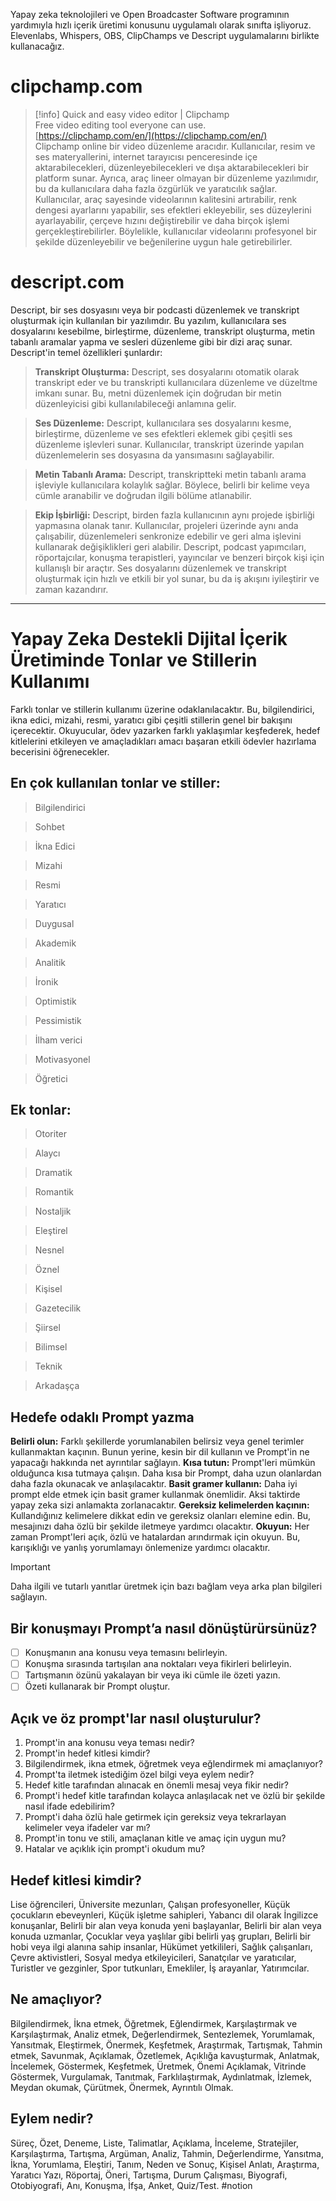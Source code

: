 Yapay zeka teknolojileri ve Open Broadcaster Software programının yardımıyla hızlı içerik üretimi konusunu uygulamalı olarak sınıfta işliyoruz. Elevenlabs, Whispers, OBS, ClipChamps ve Descript uygulamalarını birlikte kullanacağız.
# clipchamp.com

> [!info] Quick and easy video editor | Clipchamp  
> Free video editing tool everyone can use.  
> [https://clipchamp.com/en/](https://clipchamp.com/en/)  
Clipchamp online bir video düzenleme aracıdır. Kullanıcılar, resim ve ses materyallerini, internet tarayıcısı penceresinde içe aktarabilecekleri, düzenleyebilecekleri ve dışa aktarabilecekleri bir platform sunar. Ayrıca, araç lineer olmayan bir düzenleme yazılımıdır, bu da kullanıcılara daha fazla özgürlük ve yaratıcılık sağlar. Kullanıcılar, araç sayesinde videolarının kalitesini artırabilir, renk dengesi ayarlarını yapabilir, ses efektleri ekleyebilir, ses düzeylerini ayarlayabilir, çerçeve hızını değiştirebilir ve daha birçok işlemi gerçekleştirebilirler. Böylelikle, kullanıcılar videolarını profesyonel bir şekilde düzenleyebilir ve beğenilerine uygun hale getirebilirler.
# **descript.com**
Descript, bir ses dosyasını veya bir podcasti düzenlemek ve transkript oluşturmak için kullanılan bir yazılımdır. Bu yazılım, kullanıcılara ses dosyalarını kesebilme, birleştirme, düzenleme, transkript oluşturma, metin tabanlı aramalar yapma ve sesleri düzenleme gibi bir dizi araç sunar. Descript'in temel özellikleri şunlardır:

> **Transkript Oluşturma:** Descript, ses dosyalarını otomatik olarak transkript eder ve bu transkripti kullanıcılara düzenleme ve düzeltme imkanı sunar. Bu, metni düzenlemek için doğrudan bir metin düzenleyicisi gibi kullanılabileceği anlamına gelir.

> **Ses Düzenleme:** Descript, kullanıcılara ses dosyalarını kesme, birleştirme, düzenleme ve ses efektleri eklemek gibi çeşitli ses düzenleme işlevleri sunar. Kullanıcılar, transkript üzerinde yapılan düzenlemelerin ses dosyasına da yansımasını sağlayabilir.

> **Metin Tabanlı Arama:** Descript, transkriptteki metin tabanlı arama işleviyle kullanıcılara kolaylık sağlar. Böylece, belirli bir kelime veya cümle aranabilir ve doğrudan ilgili bölüme atlanabilir.

> **Ekip İşbirliği:** Descript, birden fazla kullanıcının aynı projede işbirliği yapmasına olanak tanır. Kullanıcılar, projeleri üzerinde aynı anda çalışabilir, düzenlemeleri senkronize edebilir ve geri alma işlevini kullanarak değişiklikleri geri alabilir.
Descript, podcast yapımcıları, röportajcılar, konuşma terapistleri, yayıncılar ve benzeri birçok kişi için kullanışlı bir araçtır. Ses dosyalarını düzenlemek ve transkript oluşturmak için hızlı ve etkili bir yol sunar, bu da iş akışını iyileştirir ve zaman kazandırır.
  
---
# Yapay Zeka Destekli Dijital İçerik Üretiminde Tonlar ve Stillerin Kullanımı
Farklı tonlar ve stillerin kullanımı üzerine odaklanılacaktır. Bu, bilgilendirici, ikna edici, mizahi, resmi, yaratıcı gibi çeşitli stillerin genel bir bakışını içerecektir. Okuyucular, ödev yazarken farklı yaklaşımlar keşfederek, hedef kitlelerini etkileyen ve amaçladıkları amacı başaran etkili ödevler hazırlama becerisini öğrenecekler.
## **En çok kullanılan tonlar ve stiller:**

> Bilgilendirici

> Sohbet

> İkna Edici

> Mizahi

> Resmi

> Yaratıcı

> Duygusal

> Akademik

> Analitik

> İronik

> Optimistik

> Pessimistik

> İlham verici

> Motivasyonel

> Öğretici
## **Ek tonlar:**

> Otoriter

> Alaycı

> Dramatik

> Romantik

> Nostaljik

> Eleştirel

> Nesnel

> Öznel

> Kişisel

> Gazetecilik

> Şiirsel

> Bilimsel

> Teknik

> Arkadaşça
## **Hedefe odaklı Prompt yazma**
**Belirli olun:** Farklı şekillerde yorumlanabilen belirsiz veya genel terimler kullanmaktan kaçının. Bunun yerine, kesin bir dil kullanın ve Prompt'in ne yapacağı hakkında net ayrıntılar sağlayın.
**Kısa tutun:** Prompt'leri mümkün olduğunca kısa tutmaya çalışın. Daha kısa bir Prompt, daha uzun olanlardan daha fazla okunacak ve anlaşılacaktır.
**Basit gramer kullanın:** Daha iyi prompt elde etmek için basit gramer kullanmak önemlidir. Aksi taktirde yapay zeka sizi anlamakta zorlanacaktır.
**Gereksiz kelimelerden kaçının:** Kullandığınız kelimelere dikkat edin ve gereksiz olanları elemine edin. Bu, mesajınızı daha özlü bir şekilde iletmeye yardımcı olacaktır.
**Okuyun:** Her zaman Prompt'leri açık, özlü ve hatalardan arındırmak için okuyun. Bu, karışıklığı ve yanlış yorumlamayı önlemenize yardımcı olacaktır.

> [!important]  
> Daha ilgili ve tutarlı yanıtlar üretmek için bazı bağlam veya arka plan bilgileri sağlayın.  
## **Bir konuşmayı Prompt’a nasıl dönüştürürsünüz?**
- [ ] Konuşmanın ana konusu veya temasını belirleyin.
- [ ] Konuşma sırasında tartışılan ana noktaları veya fikirleri belirleyin.
- [ ] Tartışmanın özünü yakalayan bir veya iki cümle ile özeti yazın.
- [ ] Özeti kullanarak bir Prompt oluştur.
## **Açık ve öz prompt'lar nasıl oluşturulur?**
1. Prompt'in ana konusu veya teması nedir?
2. Prompt'in hedef kitlesi kimdir?
3. Bilgilendirmek, ikna etmek, öğretmek veya eğlendirmek mi amaçlanıyor?
4. Prompt'ta iletmek istediğim özel bilgi veya eylem nedir?
5. Hedef kitle tarafından alınacak en önemli mesaj veya fikir nedir?
6. Prompt'i hedef kitle tarafından kolayca anlaşılacak net ve özlü bir şekilde nasıl ifade edebilirim?
7. Prompt'i daha özlü hale getirmek için gereksiz veya tekrarlayan kelimeler veya ifadeler var mı?
8. Prompt'in tonu ve stili, amaçlanan kitle ve amaç için uygun mu?
9. Hatalar ve açıklık için prompt'i okudum mu?
## **Hedef kitlesi kimdir?**
Lise öğrencileri, Üniversite mezunları, Çalışan profesyoneller, Küçük çocukların ebeveynleri, Küçük işletme sahipleri, Yabancı dil olarak İngilizce konuşanlar, Belirli bir alan veya konuda yeni başlayanlar, Belirli bir alan veya konuda uzmanlar, Çocuklar veya yaşlılar gibi belirli yaş grupları, Belirli bir hobi veya ilgi alanına sahip insanlar, Hükümet yetkilileri, Sağlık çalışanları, Çevre aktivistleri, Sosyal medya etkileyicileri, Sanatçılar ve yaratıcılar, Turistler ve gezginler, Spor tutkunları, Emekliler, İş arayanlar, Yatırımcılar.
## **Ne amaçlıyor?**
Bilgilendirmek, İkna etmek, Öğretmek, Eğlendirmek, Karşılaştırmak ve Karşılaştırmak, Analiz etmek, Değerlendirmek, Sentezlemek, Yorumlamak, Yansıtmak, Eleştirmek, Önermek, Keşfetmek, Araştırmak, Tartışmak, Tahmin etmek, Savunmak, Açıklamak, Özetlemek, Açıklığa kavuşturmak, Anlatmak, İncelemek, Göstermek, Keşfetmek, Üretmek, Önemi Açıklamak, Vitrinde Göstermek, Vurgulamak, Tanıtmak, Farklılaştırmak, Aydınlatmak, İzlemek, Meydan okumak, Çürütmek, Önermek, Ayrıntılı Olmak.
## **Eylem nedir?**
Süreç, Özet, Deneme, Liste, Talimatlar, Açıklama, İnceleme, Stratejiler, Karşılaştırma, Tartışma, Argüman, Analiz, Tahmin, Değerlendirme, Yansıtma, İkna, Yorumlama, Eleştiri, Tanım, Neden ve Sonuç, Kişisel Anlatı, Araştırma, Yaratıcı Yazı, Röportaj, Öneri, Tartışma, Durum Çalışması, Biyografi, Otobiyografi, Anı, Konuşma, İfşa, Anket, Quiz/Test.
#notion